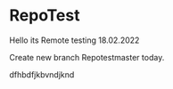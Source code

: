 # RepoTest
Hello its Remote testing 18.02.2022

Create new branch Repotestmaster today.

dfhbdfjkbvndjknd
